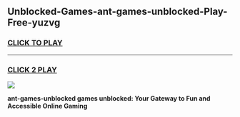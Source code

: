 
## Unblocked-Games-ant-games-unblocked-Play-Free-yuzvg
<h3>
<a href="https://premium76.site?title=ant-games-unblocked&ref=19M">CLICK TO PLAY</a></h3>
<hr>

<h3>
<a href="https://premium76.site?title=ant-games-unblocked&ref=19M">CLICK 2 PLAY</a>
  
</h3>

<a href="https://premium76.site?title=ant-games-unblocked&ref=19M"><img src="https://clearcache.store/games.png"></a>


**ant-games-unblocked games unblocked: Your Gateway to Fun and Accessible Online Gaming**
